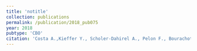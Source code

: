 ```yaml
---
title: 'notitle'
collection: publications
permalink: /publication/2018_pub075
year: 2018
pubtype: 'CBO'
citation: 'Costa A.,Kieffer Y., Scholer-Dahirel A., Pelon F., Bourachot B., Cardon M., Sirven P., Magagna I., Fuhrmann L., Bernard C., Bonneau C., Kondratova M., Kuperstein I., Zinovyev A., Givel A.-M., Parrini M.-C., Soumelis V., Vincent-Salomon A., Mechta-Grigoriou F. Fibroblast heterogeneity and immunosuppressive environment in human breast cancer. 2018. <i>Cancer Cell</i> 33(3):463-479.e10.'
---
```

